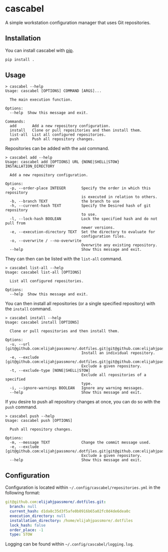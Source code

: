 # cascabel

A simple workstation configuration manager that uses Git repositories.

## Installation

You can install cascabel with [pip](https://pip.pypa.io/en/stable/).

```bash
pip install .
```

## Usage

```text
> cascabel --help
Usage: cascabel [OPTIONS] COMMAND [ARGS]...

  The main execution function.

Options:
  --help  Show this message and exit.

Commands:
  add       Add a new repository configuration.
  install   Clone or pull repositories and then install them.
  list-all  List all configured repositories.
  push      Push all repository changes.
```

Repositories can be added with the `add` command.

```text
> cascabel add --help
Usage: cascabel add [OPTIONS] URL {NONE|SHELL|STOW} INSTALLATION_DIRECTORY

  Add a new repository configuration.

Options:
  -p, --order-place INTEGER       Specify the order in which this repository
                                  is executed in relation to others.
  -b, --branch TEXT               the branch to use
  -h, --current-hash TEXT         Specify the Desired hash of git repository
                                  to use.
  -l, --lock-hash BOOLEAN         Lock the specified hash and do not pull from
                                  newer versions.
  -e, --execution-directory TEXT  Set the directory to evaluate for
                                  configuration files.
  -o, --overwrite / --no-overwrite
                                  Overwrite any existing repository.
  --help                          Show this message and exit.
```

They can then can be listed with the `list-all` command.

```text
> cascabel list-all --help
Usage: cascabel list-all [OPTIONS]

  List all configured repositories.

Options:
  --help  Show this message and exit.
```

You can then install all repositories (or a single specified repository) with the `install` command.

```text
> cascabel install --help
Usage: cascabel install [OPTIONS]

  Clone or pull repositories and then install them.

Options:
  -u, --url [git@github.com:elijahjpassmore/.dotfiles.git|git@github.com:elijahjpassmore/.packages.git]
                                  Install an individual repository.
  -e, --exclude [git@github.com:elijahjpassmore/.dotfiles.git|git@github.com:elijahjpassmore/.packages.git]
                                  Exclude a given repository.
  -t, --exclude-type [NONE|SHELL|STOW]
                                  Exclude all repositories of a specified
                                  type.
  -i, --ignore-warnings BOOLEAN   Ignore any warning messages.
  --help                          Show this message and exit.
```

If you desire to push all repository changes at once, you can do so with the `push` command.

```text
> cascabel push --help
Usage: cascabel push [OPTIONS]

  Push all repository changes.

Options:
  -m, --message TEXT              Change the commit message used.
  -e, --exclude [git@github.com:elijahjpassmore/.dotfiles.git|git@github.com:elijahjpassmore/.packages.git]
                                  Exclude a given repository.
  --help                          Show this message and exit.
```

## Configuration

Configuration is located within `~/.config/cascabel/repositories.yml` in the following format:

```yaml
git@github.com:elijahjpassmore/.dotfiles.git:
  branch: null
  current_hash: d1da8c35d3f5afe0b0916b65a02fc0d4de6dea0c
  execution_directory: null
  installation_directory: /home/elijahjpassmore/.dotfiles
  lock_hash: false
  order_place: -1
  type: STOW
```

Logging can be found within `~/.config/cascabel/logging.log`.